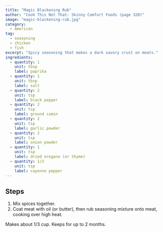```yaml
---
title: "Magic Blackening Rub"
author: "Cook This Not That: Skinny Comfort Foods (page 320)"
image: "magic-blackening-rub.jpg"
category:
  - American
tag:
  - seasoning
  - chicken
  - fish
excerpt: "Spicy seasoning that makes a dark savory crust on meats."
ingredients:
  - quantity: 1
    unit: tbsp
    label: paprika
  - quantity: 1
    unit: tbsp
    label: salt
  - quantity: 2
    unit: tsp
    label: black pepper
  - quantity: 2
    unit: tsp
    label: ground cumin
  - quantity: 2
    unit: tsp
    label: garlic powder
  - quantity: 2
    unit: tsp
    label: onion powder
  - quantity: 1
    unit: tsp
    label: dried oregano (or thyme)
  - quantity: 1/2
    unit: tsp
    label: cayenne pepper
---
```


## Steps

1. Mix spices together.
2. Coat meat with oil (or butter), then rub seasoning mixture onto meat, cooking over high heat.

Makes about 1/3 cup. Keeps for up to 2 months.

